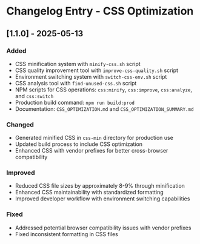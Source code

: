 # Changelog Entry - CSS Optimization

## [1.1.0] - 2025-05-13

### Added

- CSS minification system with `minify-css.sh` script
- CSS quality improvement tool with `improve-css-quality.sh` script
- Environment switching system with `switch-css-env.sh` script
- CSS analysis tool with `find-unused-css.sh` script
- NPM scripts for CSS operations: `css:minify`, `css:improve`, `css:analyze`, and `css:switch`
- Production build command: `npm run build:prod`
- Documentation: `CSS_OPTIMIZATION.md` and `CSS_OPTIMIZATION_SUMMARY.md`

### Changed

- Generated minified CSS in `css-min` directory for production use
- Updated build process to include CSS optimization
- Enhanced CSS with vendor prefixes for better cross-browser compatibility

### Improved

- Reduced CSS file sizes by approximately 8-9% through minification
- Enhanced CSS maintainability with standardized formatting
- Improved developer workflow with environment switching capabilities

### Fixed

- Addressed potential browser compatibility issues with vendor prefixes
- Fixed inconsistent formatting in CSS files
